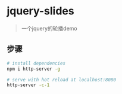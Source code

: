 # jquery-slides

> 一个jquery的轮播demo

## 步骤

``` bash
# install dependencies
npm i http-server -g

# serve with hot reload at localhost:8080
http-server -c-1
```
